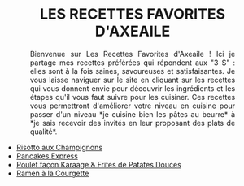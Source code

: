 <div style="position: fixed; top: 0; left: 0; width: 200px; height: 100vh; background-image: url('photocuisine.jpeg');">
</div>
<div style="position: fixed; top: 0; right: 0; width: 200px; height: 100vh; background-image: url('dinnertable.jpeg');">
</div>

<div style="text-align: center;">
  <h1>LES RECETTES FAVORITES D'AXEAILE</h1>
</div>

<p style="margin-left: 10%; margin-right: 10%; text-align: justify;">
        Bienvenue sur Les Recettes Favorites d'Axeaile ! Ici je partage mes recettes préférées qui répondent aux "3 S" : elles sont à la fois saines, savoureuses et satisfaisantes. Je vous laisse naviguer sur le site en cliquant sur les recettes qui vous donnent envie pour découvrir les ingrédients et les étapes qu'il vous faut suivre pour les cuisiner. Ces recettes vous permettront d'améliorer votre niveau en cuisine pour passer d'un niveau *je cuisine bien les pâtes au beurre* à *je sais recevoir des invités en leur proposant des plats de qualité*. 
</p>

- [Risotto aux Champignons][id] 
- [Pancakes Express][id1] 
- [Poulet façon Karaage & Frites de Patates Douces][id2]
- [Ramen à la Courgette][id3]

[id]: risotto.md
[id1]: pancakesexpress.md
[id2]: poulet.md
[id3]: ramencourgette.md
